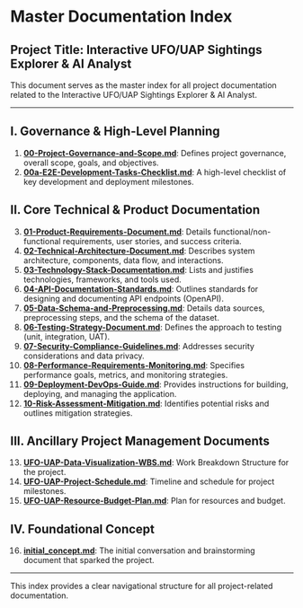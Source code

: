 # Master Documentation Index

## Project Title: Interactive UFO/UAP Sightings Explorer & AI Analyst

This document serves as the master index for all project documentation related to the Interactive UFO/UAP Sightings Explorer & AI Analyst.

---

## I. Governance & High-Level Planning

1.  **[00-Project-Governance-and-Scope.md](00-Project-Governance-and-Scope.md)**: Defines project governance, overall scope, goals, and objectives.
2.  **[00a-E2E-Development-Tasks-Checklist.md](00a-E2E-Development-Tasks-Checklist.md)**: A high-level checklist of key development and deployment milestones.

## II. Core Technical & Product Documentation

3.  **[01-Product-Requirements-Document.md](01-Product-Requirements-Document.md)**: Details functional/non-functional requirements, user stories, and success criteria.
4.  **[02-Technical-Architecture-Document.md](02-Technical-Architecture-Document.md)**: Describes system architecture, components, data flow, and interactions.
5.  **[03-Technology-Stack-Documentation.md](03-Technology-Stack-Documentation.md)**: Lists and justifies technologies, frameworks, and tools used.
6.  **[04-API-Documentation-Standards.md](04-API-Documentation-Standards.md)**: Outlines standards for designing and documenting API endpoints (OpenAPI).
7.  **[05-Data-Schema-and-Preprocessing.md](05-Data-Schema-and-Preprocessing.md)**: Details data sources, preprocessing steps, and the schema of the dataset.
8.  **[06-Testing-Strategy-Document.md](06-Testing-Strategy-Document.md)**: Defines the approach to testing (unit, integration, UAT).
9.  **[07-Security-Compliance-Guidelines.md](07-Security-Compliance-Guidelines.md)**: Addresses security considerations and data privacy.
10. **[08-Performance-Requirements-Monitoring.md](08-Performance-Requirements-Monitoring.md)**: Specifies performance goals, metrics, and monitoring strategies.
11. **[09-Deployment-DevOps-Guide.md](09-Deployment-DevOps-Guide.md)**: Provides instructions for building, deploying, and managing the application.
12. **[10-Risk-Assessment-Mitigation.md](10-Risk-Assessment-Mitigation.md)**: Identifies potential risks and outlines mitigation strategies.

## III. Ancillary Project Management Documents

13. **[UFO-UAP-Data-Visualization-WBS.md](UFO-UAP-Data-Visualization-WBS.md)**: Work Breakdown Structure for the project.
14. **[UFO-UAP-Project-Schedule.md](UFO-UAP-Project-Schedule.md)**: Timeline and schedule for project milestones.
15. **[UFO-UAP-Resource-Budget-Plan.md](UFO-UAP-Resource-Budget-Plan.md)**: Plan for resources and budget.

## IV. Foundational Concept

16. **[initial_concept.md](initial_concept.md)**: The initial conversation and brainstorming document that sparked the project.

---
This index provides a clear navigational structure for all project-related documentation.

